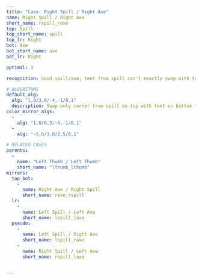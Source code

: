 ```yaml
---
title: "Case: Right Spill / Right Axe"
name: Right Spill / Right Axe
short_name: rspill_raxe
top: Spill
top_short_name: spill
top_lr: Right
bot: Axe
bot_short_name: axe
bot_lr: Right

optimal: 3

recognition: Good spill/axe; tent from spill can't exactly swap with tent from axe.

# ALGORITHMS
default_alg:
  alg: "1,0/3,0/-4,-1/0,1"
  description: Swap only corner from spill on top with tent on bottom to make good thumbs.
color_mirror_algs:
  -
    alg: "1,0/0,3/-4,-1/0,1"
  -
    alg: "-5,6/3,0/2,5/0,1"

# RELATED CASES
parents:
  -
    name: "Left Thumb / Left Thumb"
    short_name: "lthumb_lthumb"
mirrors:
  top_bot:
    -
      name: Right Axe / Right Spill
      short_name: raxe_rspill
  lr:
    -
      name: Left Spill / Left Axe
      short_name: lspill_laxe
  pseudo:
    -
      name: Left Spill / Right Axe
      short_name: lspill_raxe
    -
      name: Right Spill / Left Axe
      short_name: rspill_laxe


---
```


